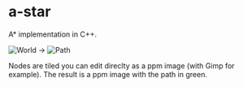 a-star
======

A* implementation in C++.

![World](https://dl.dropboxusercontent.com/u/15979011/images/world_scaled.png)
->
![Path](https://dl.dropboxusercontent.com/u/15979011/images/path_scaled.png)

Nodes are tiled you can edit direclty as a ppm image (with Gimp for example).
The result is a ppm image with the path in green.
